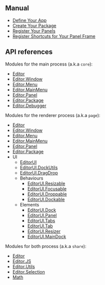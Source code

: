 ## Manual

  * [Define Your App](manual/define-your-app.md)
  * [Create Your Package](manual/create-your-package.md)
  * [Register Your Panels](manual/register-panels.md)
  * [Register Shortcuts for Your Panel Frame](manual/register-shortcuts.md)

## API references

Modules for the main process (a.k.a `core`):

  * [Editor](api/core/editor.md)
  * [Editor.Window](api/core/window.md)
  * [Editor.Menu](api/core/menu.md)
  * [Editor.MainMenu](api/core/main-menu.md)
  * [Editor.Panel](api/core/panel.md)
  * [Editor.Package](api/core/package.md)
  * [Editor.Debugger](api/core/debugger.md)

Modules for the renderer process (a.k.a `page`):

  * [Editor](api/page/editor.md)
  * [Editor.Window](api/page/window.md)
  * [Editor.Menu](api/page/menu.md)
  * [Editor.MainMenu](api/page/main-menu.md)
  * [Editor.Panel](api/page/panel.md)
  * [Editor.Package](api/page/package.md)
  * UI
    * [EditorUI](api/page/ui/editor-ui.md)
    * [EditorUI.DockUtils](api/page/ui/dock-utils.md)
    * [EditorUI.DragDrop](api/page/ui/drag-drop.md)
    * Behaviours
      * [EditorUI.Resizable](api/page/ui/resizable.md)
      * [EditorUI.Focusable](api/page/ui/focusable.md)
      * [EditorUI.Droppable](api/page/ui/droppable.md)
      * [EditorUI.Dockable](api/page/ui/dockable.md)
    * Elements
      * [EditorUI.Dock](api/page/ui/dock.md)
      * [EditorUI.Panel](api/page/ui/panel.md)
      * [EditorUI.Tabs](api/page/ui/tabs.md)
      * [EditorUI.Tab](api/page/ui/tab.md)
      * [EditorUI.Resizer](api/page/ui/resizer.md)
      * [EditorUI.MainDock](api/page/ui/main-dock.md)

Modules for both process (a.k.a `share`):

  * [Editor](api/share/editor.md)
  * [Editor.JS](api/share/js-utils.md)
  * [Editor.Utils](api/share/editor-utils.md)
  * [Editor.Selection](api/share/selection.md)
  * [Math](api/share/math.md)
